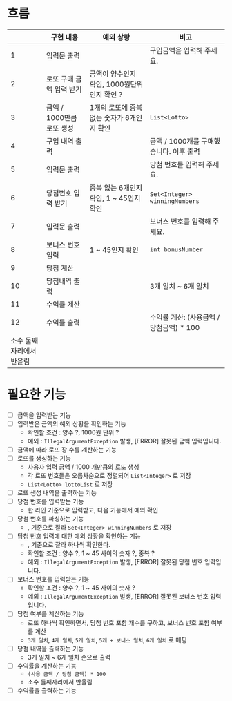 # 흐름
|  | 구현 내용 | 예외 상황 | 비고                            |
| --- | --- | --- |-------------------------------|
| 1 | 입력문 출력 |  | 구입금액을 입력해 주세요.                |
| 2 | 로또 구매 금액 입력 받기 | 금액이 양수인지 확인, 1000원단위인지 확인 ? |                               |
| 3 | 금액 / 1000만큼 로또 생성 | 1개의 로또에 중복없는 숫자가 6개인지 확인 | `List<Lotto>`                 |
| 4 | 구입 내역 출력 |  | 금액 / 1000개를 구매했습니다. 이후 출력     |
| 5 | 입력문 출력 |  | 당첨 번호를 입력해 주세요.               |
| 6 | 당첨번호 입력 받기 | 중복 없는 6개인지 확인, 1 ~ 45인지 확인 | `Set<Integer> winningNumbers` |
| 7 | 입력문 출력 |  | 보너스 번호를 입력해 주세요.              |
| 8 | 보너스 번호 입력 | 1 ~ 45인지 확인 | `int bonusNumber`             |
| 9 | 당첨 계산 |  |                               |
| 10 | 당첨내역 출력 |  | 3개 일치 ~ 6개 일치                 |
| 11 | 수익률 계산 |  |                               |
| 12 | 수익률 출력 |  | 수익률 계산: (사용금액 / 당첨금액) * 100   
소수 둘째자리에서 반올림 |


# 필요한 기능
- [ ]  금액을 입력받는 기능
- [ ]  입력받은 금액의 예외 상황을 확인하는 기능
    - 확인할 조건 : 양수 ?, 1000원 단위 ?
    - 예외 : `IllegalArgumentException` 발생, [ERROR] 잘못된 금액 입력입니다.
- [ ]  금액에 따라 로또 장 수를 계산하는 기능
- [ ]  로또를 생성하는 기능
    - 사용자 입력 금액 / 1000 개만큼의 로또 생성
    - 각 로또 번호들은 오름차순으로 정렬되어 `List<Integer>` 로 저장
    - `List<Lotto> lottoList` 로 저장
- [ ]  로또 생성 내역을 출력하는 기능
- [ ]  당첨 번호를 입력받는 기능
    - 한 라인 기준으로 입력받고, 다음 기능에서 예외 확인
- [ ]  당첨 번호를 파싱하는 기능
    - , 기준으로 잘라 `Set<Integer> winningNumbers` 로 저장
- [ ]  당첨 번호 입력에 대한 예외 상황을 확인하는 기능
    - , 기준으로 잘라 하나씩 확인한다.
    - 확인할 조건 : 양수 ?, 1 ~ 45 사이의 숫자 ?, 중복 ?
    - 예외 : `IllegalArgumentException` 발생, [ERROR] 잘못된 당첨 번호 입력입니다.
- [ ]  보너스 번호를 입력받는 기능
    - 확인할 조건 : 양수 ?, 1 ~ 45 사이의 숫자 ?
    - 예외 : `IllegalArgumentException` 발생, [ERROR] 잘못된 보너스 번호 입력입니다.
- [ ]  당첨 여부를 계산하는 기능
    - 로또 하나씩 확인하면서, 당첨 번호 포함 개수를 구하고, 보너스 번호 포함 여부를 계산
    - `3개 일치`, `4개 일치`, `5개 일치`, `5개 + 보너스 일치`, `6개 일치` 로 매핑
- [ ]  당첨 내역을 출력하는 기능
    - 3개 일치 ~ 6개 일치 순으로 출력
- [ ]  수익률을 계산하는 기능
    - `(사용 금액 / 당첨 금액) * 100`
    - 소수 둘째자리에서 반올림
- [ ]  수익률을 출력하는 기능